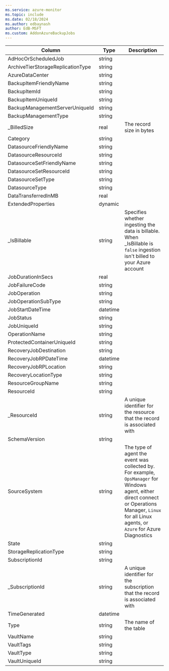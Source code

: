 ```yaml
---
ms.service: azure-monitor
ms.topic: include
ms.date: 02/18/2024
ms.author: edbaynash
author: EdB-MSFT
ms.custom: AddonAzureBackupJobs
---
```



| Column | Type | Description |
|---|---|---|
| AdHocOrScheduledJob | string |   |
| ArchiveTierStorageReplicationType | string |   |
| AzureDataCenter | string |   |
| BackupItemFriendlyName | string |   |
| BackupItemId | string |   |
| BackupItemUniqueId | string |   |
| BackupManagementServerUniqueId | string |   |
| BackupManagementType | string |   |
| _BilledSize | real | The record size in bytes |
| Category | string |   |
| DatasourceFriendlyName | string |   |
| DatasourceResourceId | string |   |
| DatasourceSetFriendlyName | string |   |
| DatasourceSetResourceId | string |   |
| DatasourceSetType | string |   |
| DatasourceType | string |   |
| DataTransferredInMB | real |   |
| ExtendedProperties | dynamic |   |
| _IsBillable | string | Specifies whether ingesting the data is billable. When _IsBillable is `false` ingestion isn't billed to your Azure account |
| JobDurationInSecs | real |   |
| JobFailureCode | string |   |
| JobOperation | string |   |
| JobOperationSubType | string |   |
| JobStartDateTime | datetime |   |
| JobStatus | string |   |
| JobUniqueId | string |   |
| OperationName | string |   |
| ProtectedContainerUniqueId | string |   |
| RecoveryJobDestination | string |   |
| RecoveryJobRPDateTime | datetime |   |
| RecoveryJobRPLocation | string |   |
| RecoveryLocationType | string |   |
| ResourceGroupName | string |   |
| ResourceId | string |   |
| _ResourceId | string | A unique identifier for the resource that the record is associated with |
| SchemaVersion | string |   |
| SourceSystem | string | The type of agent the event was collected by. For example, `OpsManager` for Windows agent, either direct connect or Operations Manager, `Linux` for all Linux agents, or `Azure` for Azure Diagnostics |
| State | string |   |
| StorageReplicationType | string |   |
| SubscriptionId | string |   |
| _SubscriptionId | string | A unique identifier for the subscription that the record is associated with |
| TimeGenerated | datetime |   |
| Type | string | The name of the table |
| VaultName | string |   |
| VaultTags | string |   |
| VaultType | string |   |
| VaultUniqueId | string |   |
